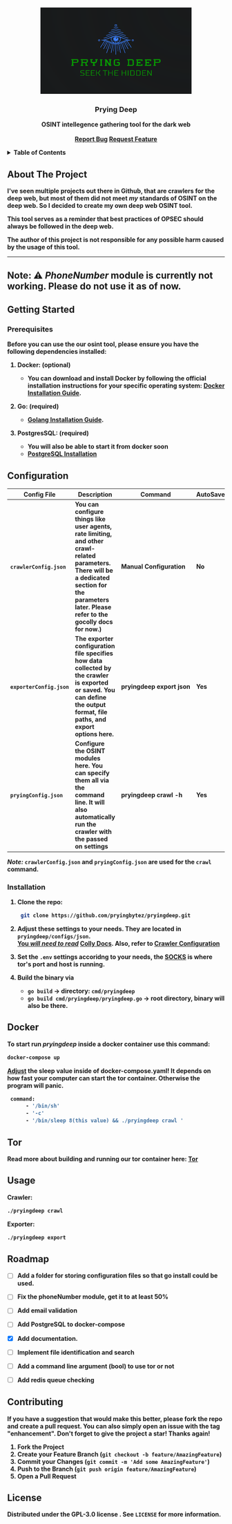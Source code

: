 
<!-- PROJECT LOGO -->
<br />
<div align="center">
  <a href="https://github.com/pryingbytez/pryingdeep/web/static/logo.png">
    <img src="web/static/logo.png" alt="Logo" width="350" height="200">
  </a>

  <h3 align="center">Prying Deep</h3>

  <p align="center">
    <b>OSINT intellegence gathering tool for the dark web
    <br />
    <br />
    <a href="https://github.com/pryingbytez/pryingdeep/issues">Report Bug</a>
    <a href="https://github.com/pryingbytez/pryingdeep/issues">Request Feature</a>
  </p>
</div>



<!-- TABLE OF CONTENTS -->
<details>
  <summary>Table of Contents</summary>
  <ol>
    <li>
      <a href="#about-the-project">About The Project</a>
    </li>
    <li>
      <a href="#getting-started">Getting Started</a>
      <ul>
        <li><a href="#prerequisites">Prerequisites</a></li>
        <li><a href="#installation">Installation</a></li>
      </ul>
    </li>
    <li>
      <a href="#docker">Docker</a>
      <ul>
        <li><a href="#tor">Tor</a></li>
      </ul>
    </li>
    <li><a href="#usage">Usage</a></li>
    <li><a href="#roadmap">Roadmap</a></li>
    <li><a href="#contributing">Contributing</a></li>
    <li><a href="#license">License</a></li>
  </ol>
</details>



<!-- ABOUT THE PROJECT -->
## About The Project

I've seen multiple projects out there in Github, that are crawlers for the deep web, but most of them did not meet *my* standards of OSINT on the deep web. So I decided to create my own deep web OSINT tool.


This tool serves as a reminder that best practices of OPSEC should always be followed in the deep web.

The author of this project is not responsible for any possible harm caused by the usage of this tool.


---
Note:
 ⚠️ *PhoneNumber* module is currently not working. Please do not use it as of now.
---

<!-- GETTING STARTED -->
## Getting Started


### Prerequisites

Before you can use the our osint tool, please ensure you have the following dependencies installed:

1. **Docker: (optional)**
    - You can download and install Docker by following the official installation instructions for your specific operating system: [Docker Installation Guide](https://docs.docker.com/get-docker/).

2. **Go: (required)**
    - [Golang Installation Guide](https://go.dev/doc/install).
3. **PostgresSQL: (required)**
    - You will also be able to start it from docker soon
    - [PostgreSQL Installation](https://www.postgresql.org/download/)

## Configuration 

| Config File          | Description                                                                                                                                                                                          | Command                          | AutoSave |
|----------------------|------------------------------------------------------------------------------------------------------------------------------------------------------------------------------------------------------|----------------------------------|----------|
| `crawlerConfig.json` | You can configure things like user agents, rate limiting, and other crawl-related parameters. There will be a dedicated section for the parameters later. Please refer to the gocolly docs for now.) | Manual Configuration             | No       |
| `exporterConfig.json` | The exporter configuration file specifies how data collected by the crawler is exported or saved. You can define the output format, file paths, and export options here.                             | pryingdeep&nbsp;export&nbsp;json | Yes      |
| `pryingConfig.json`   | Configure the OSINT modules here. You can specify them all via the command line. It will also automatically run the crawler with the passed on settings                                              | pryingdeep&nbsp;crawl&nbsp;-h    | Yes      |

*Note:* `crawlerConfig.json` and `pryingConfig.json` are used for the `crawl` command.

### Installation

1. Clone the repo: 
   ```sh
    git clone https://github.com/pryingbytez/pryingdeep.git     
   ```

2. Adjust these settings to your needs.  They are located in `pryingdeep/configs/json`. <br>
<u>You *will need to read*</u> [Colly Docs](https://github.com/gocolly/colly/blob/v1.2.0/colly.go). Also, refer to [Crawler Configuration](#crawler-configuration)


3. Set the `.env` settings accoridng to your needs, the <u>SOCKS</U> is where tor's  port and host is running.

4. Build the binary via 
   - `go build` -> directory: `cmd/pryingdeep`
   - `go build cmd/pryingdeep/pryingdeep.go` -> root directory, binary will also be there. 

## Docker

To start run *pryingdeep* inside a docker container use this command:
```sh
docker-compose up
```
<u>Adjust</u> the sleep value inside of docker-compose.yaml! It depends on how fast your computer can start the tor container. 
Otherwise the program will panic.
```sh
 command:
      - '/bin/sh'
      - '-c'
      - '/bin/sleep 8(this value) && ./pryingdeep crawl '
```

## Tor
Read more about building and running our tor container here: 
[Tor](./build/package/tor/README.MD#build) 


<!-- USAGE EXAMPLES -->
## Usage

Crawler:
   ```sh
   ./pryingdeep crawl
   ```

Exporter:
 ```sh
 ./pryingdeep export
  ```






<!-- ROADMAP -->
## Roadmap

- [ ] Add a folder for storing configuration files so that go install could be used.
- [ ] Fix the phoneNumber module, get it to at least 50%
- [ ] Add email validation
- [ ] Add PostgreSQL to docker-compose
- [x] Add documentation.
- [ ] Implement file identification and search
- [ ] Add a command line argument (bool) to use tor or not
- [ ] Add redis queue checking


<!-- CONTRIBUTING -->
## Contributing


If you have a suggestion that would make this better, please fork the repo and create a pull request. You can also simply open an issue with the tag "enhancement".
Don't forget to give the project a star! Thanks again!

1. Fork the Project
2. Create your Feature Branch (`git checkout -b feature/AmazingFeature`)
3. Commit your Changes (`git commit -m 'Add some AmazingFeature'`)
4. Push to the Branch (`git push origin feature/AmazingFeature`)
5. Open a Pull Request




<!-- LICENSE -->
## License

Distributed under the  GPL-3.0 license . See `LICENSE` for more information.


